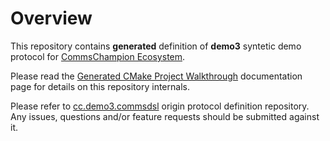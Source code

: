 # Overview
This repository contains **generated** definition of **demo3** 
syntetic demo protocol for 
[CommsChampion Ecosystem](https://arobenko.github.io/cc). 

Please read the
[Generated CMake Project Walkthrough](https://github.com/arobenko/commsdsl/blob/master/doc/GeneratedProjectWalkthrough.md)
documentation page for details on this repository internals.

Please refer to [cc.demo3.commsdsl](https://github.com/arobenko/cc.demo3.commsdsl) 
origin protocol definition repository. Any issues, questions and/or feature requests
should be submitted against it.
